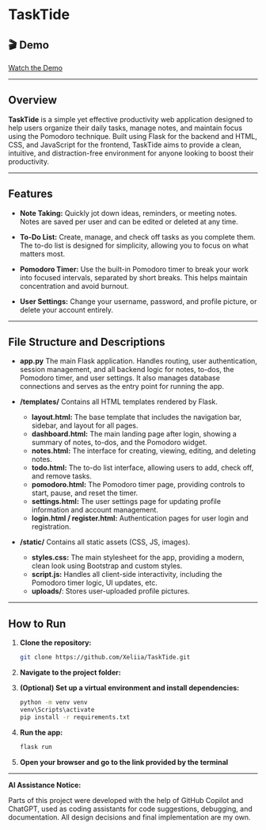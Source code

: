 # TaskTide

## 🎬 Demo
[Watch the Demo](https://youtu.be/fP1ohMiY7ME)

---

## Overview

**TaskTide** is a simple yet effective productivity web application designed to help users organize their daily tasks, manage notes, and maintain focus using the Pomodoro technique. Built using Flask for the backend and HTML, CSS, and JavaScript for the frontend, TaskTide aims to provide a clean, intuitive, and distraction-free environment for anyone looking to boost their productivity.

---

## Features

- **Note Taking:**
  Quickly jot down ideas, reminders, or meeting notes. Notes are saved per user and can be edited or deleted at any time.

- **To-Do List:**
  Create, manage, and check off tasks as you complete them. The to-do list is designed for simplicity, allowing you to focus on what matters most.

- **Pomodoro Timer:**
  Use the built-in Pomodoro timer to break your work into focused intervals, separated by short breaks. This helps maintain concentration and avoid burnout.

- **User Settings:**
  Change your username, password, and profile picture, or delete your account entirely.

---

## File Structure and Descriptions

- **app.py**
  The main Flask application. Handles routing, user authentication, session management, and all backend logic for notes, to-dos, the Pomodoro timer, and user settings. It also manages database connections and serves as the entry point for running the app.

- **/templates/**
  Contains all HTML templates rendered by Flask.
  - **layout.html:** The base template that includes the navigation bar, sidebar, and layout for all pages.
  - **dashboard.html:** The main landing page after login, showing a summary of notes, to-dos, and the Pomodoro widget.
  - **notes.html:** The interface for creating, viewing, editing, and deleting notes.
  - **todo.html:** The to-do list interface, allowing users to add, check off, and remove tasks.
  - **pomodoro.html:** The Pomodoro timer page, providing controls to start, pause, and reset the timer.
  - **settings.html:** The user settings page for updating profile information and account management.
  - **login.html / register.html:** Authentication pages for user login and registration.

- **/static/**
  Contains all static assets (CSS, JS, images).
  - **styles.css:** The main stylesheet for the app, providing a modern, clean look using Bootstrap and custom styles.
  - **script.js:** Handles all client-side interactivity, including the Pomodoro timer logic, UI updates, etc.
  - **uploads/**: Stores user-uploaded profile pictures.

---

## How to Run

1. **Clone the repository:**
   ```bash
   git clone https://github.com/Xeliia/TaskTide.git
   ```

2. **Navigate to the project folder:**

3. **(Optional) Set up a virtual environment and install dependencies:**
   ```bash
   python -m venv venv
   venv\Scripts\activate
   pip install -r requirements.txt
   ```

4. **Run the app:**
   ```bash
   flask run
   ```

5. **Open your browser and go to the link provided by the terminal**

---

**AI Assistance Notice:**

Parts of this project were developed with the help of GitHub Copilot and ChatGPT, used as coding assistants for code suggestions, debugging, and documentation. All design decisions and final implementation are my own.
